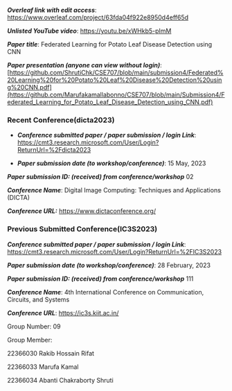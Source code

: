 
***Overleaf link with edit access***:
https://www.overleaf.com/project/63fda04f922e8950d4eff65d

***Unlisted YouTube video***:
https://youtu.be/xWHkb5-pImM

***Paper title***:
Federated Learning for Potato Leaf Disease Detection using CNN

***Paper presentation (anyone can view without login)***:
[https://github.com/ShrutiChk/CSE707/blob/main/submission4/Federated%20Learning%20for%20Potato%20Leaf%20Disease%20Detection%20using%20CNN.pdf](https://github.com/Marufakamallabonno/CSE707/blob/main/Submission4/Federated_Learning_for_Potato_Leaf_Disease_Detection_using_CNN.pdf)

### Recent Conference(dicta2023) 

- ***Conference submitted paper / paper submission / login Link***:
https://cmt3.research.microsoft.com/User/Login?ReturnUrl=%2Fdicta2023

- ***Paper submission date (to workshop/conference)***:
15 May, 2023

***Paper submission ID: (received) from conference/workshop***
02

***Conference Name***:
Digital Image Computing: Techniques and Applications (DICTA)

***Conference URL:***
https://www.dictaconference.org/

### Previous Submitted Conference(IC3S2023) 

***Conference submitted paper / paper submission / login Link***:
https://cmt3.research.microsoft.com/User/Login?ReturnUrl=%2FIC3S2023

***Paper submission date (to workshop/conference)***:
28 February, 2023

***Paper submission ID: (received) from conference/workshop***
111

***Conference Name***:
4th International Conference on Communication, Circuits, and Systems

***Conference URL***:
https://ic3s.kiit.ac.in/


Group Number:
09

Group Member: 

22366030  Rakib Hossain Rifat

22366033  Marufa Kamal

22366034  Abanti Chakraborty Shruti
